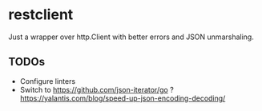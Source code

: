 # restclient

Just a wrapper over http.Client with better errors and JSON unmarshaling.

## TODOs
* Configure linters
* Switch to https://github.com/json-iterator/go ? https://yalantis.com/blog/speed-up-json-encoding-decoding/
